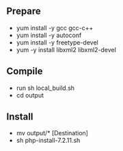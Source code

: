 ## Prepare ##
- yum install -y gcc gcc-c++
- yum install -y autoconf
- yum install -y freetype-devel
- yum -y install libxml2 libxml2-devel
## Compile ##
- run sh local_build.sh
- cd output
## Install ##
- mv output/* [Destination]
- sh php-install-7.2.11.sh

